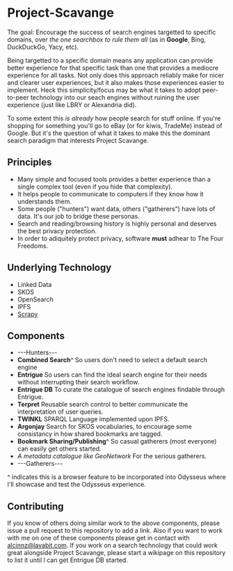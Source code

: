 # Project-Scavange
The goal: Encourage the success of search engines targetted to specific domains, over *the one searchbox to rule them all* (as in **Google**, Bing, DuckDuckGo, Yacy, etc). 

Being targetted to a specific domain means any application can provide better experience for that specific task than one that provides a mediocre experience for all tasks. Not only does this approach reliably make for nicer and clearer user experiences, but it also makes those experiences easier to implement. Heck this simplicity/focus may be what it takes to adopt peer-to-peer technology into our seach engines without ruining the user experience (just like LBRY or Alexandria did). 

To some extent this *is already* how people search for stuff online. If you're shopping for something you'll go to eBay (or for kiwis, TradeMe) instead of Google. But it's the question of what it takes to make this the dominant search paradigm that interests Project Scavange. 

## Principles
* Many simple and focused tools provides a better experience than a single complex tool (even if you hide that complexity).
* It helps people to communicate to computers if they know how it understands them. 
* Some people ("hunters") want data, others ("gatherers") have lots of data. It's our job to bridge these personas. 
* Search and reading/browsing history is highly personal and deserves the best privacy protection.
* In order to adiquitely protect privacy, software **must** adhear to The Four Freedoms.

## Underlying Technology
* Linked Data
* SKOS
* OpenSearch
* IPFS
* [Scrapy](https://scrapy.org/)

## Components
* ---Hunters---
* **Combined Search**^ So users don't need to select a default search engine
* **Entrigue** So users can find the ideal search engine for their needs without interrupting their search workflow.
* **Entrigue DB** To curate the catalogue of search engines findable through Entrigue.
* **Terpret** Reusable search control to better communicate the interpretation of user queries.
* **TWINKL** SPARQL Language implemented upon IPFS.
* **Argonjay** Search for SKOS vocabularies, to encourage some consistancy in how shared bookmarks are tagged. 
* **Bookmark Sharing/Publishing**^ So casual gatherers (most everyone) can easily get others started.
* *A metadata catalogue like GeoNetwork* For the serious gatherers. 
* ---Gatherers---

^ indicates this is a browser feature to be incorporated into Odysseus where I'll showcase and test the Odysseus experience. 

## Contributing

If you know of others doing similar work to the above components, please issue a pull request to this repository to add a link. Also if you want to work with me on one of these components please get in contact with alcinnz@lavabit.com. If you work on a search technology that could work great alongside Project Scavange, please start a wikipage on this repository to list it until I can get Entrigue DB started.
